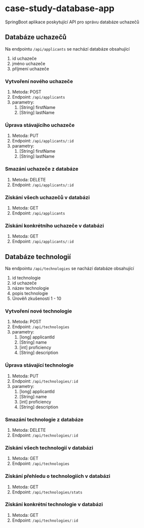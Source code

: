 # case-study-database-app

SpringBoot aplikace poskytující API pro správu databáze uchazečů

## Databáze uchazečů

Na endpointu `/api/applicants` se nachází databáze obsahující

1. id uchazeče
2. jméno uchazeče
3. příjmení uchazeče

### Vytvoření nového uchazeče

1. Metoda: POST
2. Endpoint: `/api/applicants`
3. parametry:
   1. [String] firstName
   2. [String] lastName

### Úprava stávajícího uchazeče

1. Metoda: PUT
2. Endpoint: `/api/applicants/:id`
3. parametry:
   1. [String] firstName
   2. [String] lastName

### Smazání uchazeče z databáze

1. Metoda: DELETE
2. Endpoint: `/api/applicants/:id`

### Získání všech uchazečů v databázi

1. Metoda: GET
2. Endpoint: `/api/applicants`

### Získání konkrétního uchazeče v databázi

1. Metoda: GET
2. Endpoint: `/api/applicants/:id`

## Databáze technologií

Na endpointu `/api/technologies` se nachází databáze obsahující

1. id technologie
2. id uchazeče
3. název technologie
4. popis technologie
5. Úrověň zkušeností 1 - 10

### Vytvoření nové technologie

1. Metoda: POST
2. Endpoint: `/api/technologies`
3. parametry:
   1. [long] applicantId
   2. [String] name
   3. [int] proficiency
   4. [String] description

### Úprava stávající technologie

1. Metoda: PUT
2. Endpoint: `/api/technologies/:id`
3. parametry:
   1. [long] applicantId
   2. [String] name
   3. [int] proficiency
   4. [String] description

### Smazání technologie z databáze

1. Metoda: DELETE
2. Endpoint: `/api/technologies/:id`

### Získání všech technologií v databázi

1. Metoda: GET
2. Endpoint: `/api/technologies`

### Získání přehledu o technologiích v databázi

1. Metoda: GET
2. Endpoint: `/api/technologies/stats`

### Získání konkrétní technologie v databázi

1. Metoda: GET
2. Endpoint: `/api/technologies/:id`
